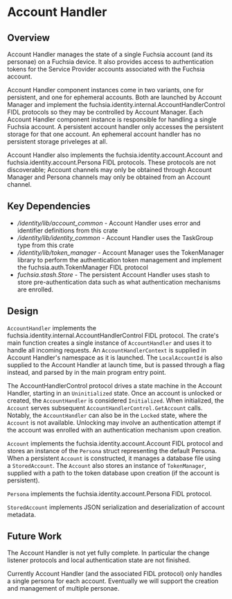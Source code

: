 # Account Handler

## Overview

Account Handler manages the state of a single Fuchsia account (and its personae)
on a Fuchsia device. It also provides access to authentication tokens for the
Service Provider accounts associated with the Fuchsia account.

Account Handler component instances come in two variants, one for persistent,
and one for ephemeral accounts. Both are launched by Account Manager and
implement the fuchsia.identity.internal.AccountHandlerControl FIDL protocols
so they may be controlled by Account Manager. Each Account Handler component
instance is responsible for handling a single Fuchsia account. A persistent
account handler only accesses the persistent storage for that one account.
An ephemeral account handler has no persistent storage priveleges at all.

Account Handler also implements the fuchsia.identity.account.Account and
fuchsia.identity.account.Persona FIDL protocols. These protocols are not
discoverable; Account channels may only be obtained through Account Manager and
Persona channels may only be obtained from an Account channel.


## Key Dependencies

* */identity/lib/account_common* - Account Handler uses error and identifier
  definitions from this crate
* */identity/lib/identity_common* - Account Handler uses the TaskGroup type from
  this crate
* */identity/lib/token_manager* - Account Manager uses the TokenManager library
  to perform the authentication token management and implement the
  fuchsia.auth.TokenManager FIDL protocol
* *fuchsia.stash.Store* - The persistent Account Handler uses stash to store
  pre-authentication data such as what authentication mechanisms are enrolled.


## Design

`AccountHandler` implements the
fuchsia.identity.internal.AccountHandlerControl FIDL protocol. The crate's
main function creates a single instance of `AccountHandler` and uses it to
handle all incoming requests. An `AccountHandlerContext` is supplied in
Account Handler's namespace as it is launched. The `LocalAccountId` is also
supplied to the Account Handler at launch time, but is passed through a flag
instead, and parsed by in the main program entry point.

The AccountHandlerControl protocol drives a state machine in the Account
Handler, starting in an `Uninitialized` state. Once an account is unlocked or
created, the `AccountHandler` is considered `Initialized`. When initialized, the
`Account` serves subsequent `AccountHandlerControl.GetAccount` calls. Notably,
the `AccountHandler` can also be in the `Locked` state, where the `Account`
is not available. Unlocking may involve an authentication attempt if the
account was enrolled with an authentication mechanism upon creation.

`Account` implements the fuchsia.identity.account.Account FIDL protocol and
stores an instance of the `Persona` struct representing the default Persona.
When a persistent `Account` is constructed, it manages a database file using a
`StoredAccount`. The `Account` also stores an instance of `TokenManager`,
supplied with a path to the token database upon creation (if the account is
persistent).

`Persona` implements the fuchsia.identity.account.Persona FIDL protocol.

`StoredAccount` implements JSON serialization and deserialization of account
metadata.


## Future Work

The Account Handler is not yet fully complete. In particular the change listener
protocols and local authentication state are not finished.

Currently Account Handler (and the associated FIDL protocol) only handles a
single persona for each account. Eventually we will support the creation and
management of multiple personae.

